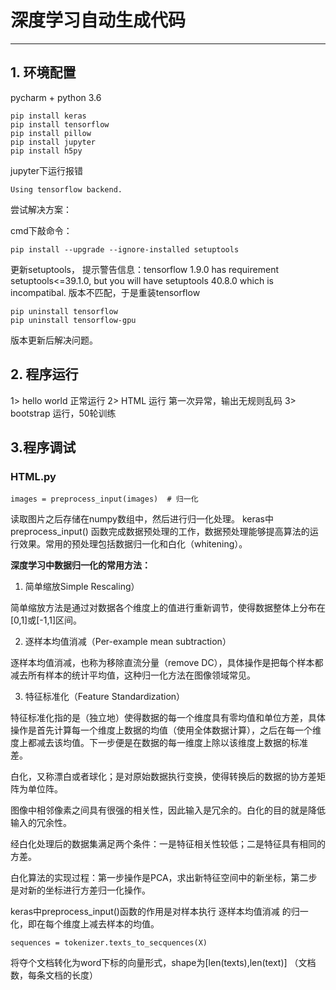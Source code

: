 # 深度学习自动生成代码

-----
## 1. 环境配置

pycharm + python 3.6

```
pip install keras
pip install tensorflow
pip install pillow
pip install jupyter
pip install h5py
```
jupyter下运行报错

`Using tensorflow backend.`

尝试解决方案：

cmd下敲命令：
```
pip install --upgrade --ignore-installed setuptools
```
更新setuptools，
提示警告信息：tensorflow 1.9.0 has requirement setuptools<=39.1.0, but you will have setuptools 40.8.0 which is incompatibal.
版本不匹配，于是重装tensorflow
```
pip uninstall tensorflow
pip uninstall tensorflow-gpu
```
版本更新后解决问题。

## 2. 程序运行
1> hello world 正常运行
2> HTML 运行
第一次异常，输出无规则乱码
3> bootstrap 运行，50轮训练

## 3.程序调试
### HTML.py
```
images = preprocess_input(images)  # 归一化
```
读取图片之后存储在numpy数组中，然后进行归一化处理。
keras中 preprocess_input() 函数完成数据预处理的工作，数据预处理能够提高算法的运行效果。常用的预处理包括数据归一化和白化（whitening）。

**深度学习中数据归一化的常用方法：**

1. 简单缩放Simple Rescaling）

简单缩放方法是通过对数据各个维度上的值进行重新调节，使得数据整体上分布在[0,1]或[-1,1]区间。

2. 逐样本均值消减（Per-example mean subtraction）

逐样本均值消减，也称为移除直流分量（remove DC），具体操作是把每个样本都减去所有样本的统计平均值，这种归一化方法在图像领域常见。

3. 特征标准化（Feature Standardization）

特征标准化指的是（独立地）使得数据的每一个维度具有零均值和单位方差，具体操作是首先计算每一个维度上数据的均值（使用全体数据计算），之后在每一个维度上都减去该均值。下一步便是在数据的每一维度上除以该维度上数据的标准差。 

白化，又称漂白或者球化；是对原始数据执行变换，使得转换后的数据的协方差矩阵为单位阵。

图像中相邻像素之间具有很强的相关性，因此输入是冗余的。白化的目的就是降低输入的冗余性。

经白化处理后的数据集满足两个条件：一是特征相关性较低；二是特征具有相同的方差。

白化算法的实现过程：第一步操作是PCA，求出新特征空间中的新坐标，第二步是对新的坐标进行方差归一化操作。

keras中preprocess_input()函数的作用是对样本执行 逐样本均值消减 的归一化，即在每个维度上减去样本的均值。

```
sequences = tokenizer.texts_to_secquences(X)
```
将夺个文档转化为word下标的向量形式，shape为[len(texts),len(text)] （文档数，每条文档的长度）


